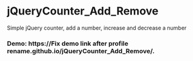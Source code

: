# jQueryCounter_Add_Remove

Simple jQuery counter, add a number, increase and decrease a number

### Demo: https://Fix demo link after profile rename.github.io/jQueryCounter_Add_Remove/.
